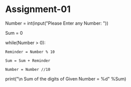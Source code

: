 # Assignment-01
Number = int(input("Please Enter any Number: "))

Sum = 0

while(Number > 0):

    Reminder = Number % 10

    Sum = Sum + Reminder

    Number = Number //10

print("\n Sum of the digits of Given Number = %d" %Sum)
